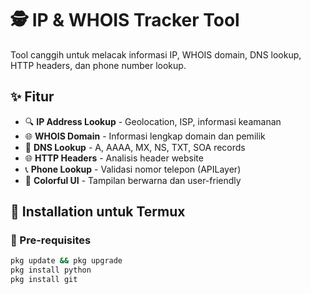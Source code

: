 # 🕵️ IP & WHOIS Tracker Tool

Tool canggih untuk melacak informasi IP, WHOIS domain, DNS lookup, HTTP headers, dan phone number lookup.

## ✨ Fitur

- 🔍 **IP Address Lookup** - Geolocation, ISP, informasi keamanan
- 🌐 **WHOIS Domain** - Informasi lengkap domain dan pemilik
- 📡 **DNS Lookup** - A, AAAA, MX, NS, TXT, SOA records
- 🌐 **HTTP Headers** - Analisis header website
- 📞 **Phone Lookup** - Validasi nomor telepon (APILayer)
- 🎨 **Colorful UI** - Tampilan berwarna dan user-friendly

## 📱 Installation untuk Termux

### 🔧 Pre-requisites
```bash
pkg update && pkg upgrade
pkg install python
pkg install git